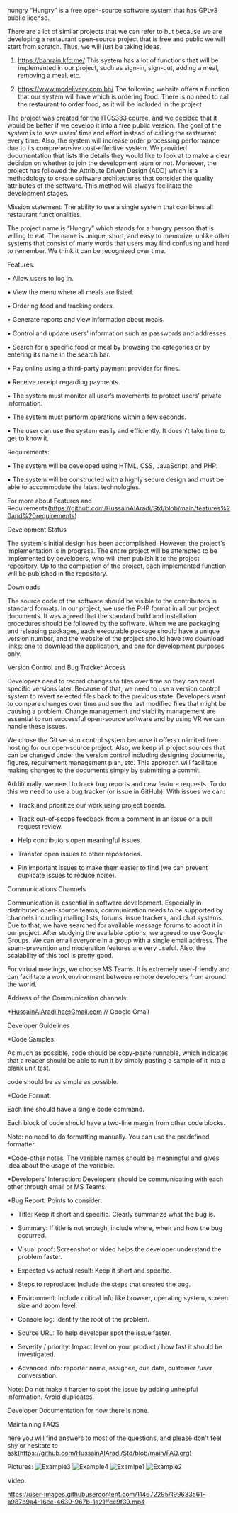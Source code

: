 hungry
“Hungry” is a free open-source software system that has GPLv3 public license.

There are a lot of similar projects that we can refer to but because we are developing a restaurant open-source project that is free and public we will start from scratch. Thus, we will just be taking ideas. 

1.	https://bahrain.kfc.me/
This system has a lot of functions that will be implemented in our project, such as sign-in, sign-out, adding a meal, removing a meal, etc.

2.	https://www.mcdelivery.com.bh/
The following website offers a function that our system will have which is ordering food. There is no need to call the restaurant to order food, as it will be included in the project.

The project was created for the ITCS333 course, and we decided that it would be better if we develop it into a free public version. The goal of the system is to save users’ time and effort instead of calling the restaurant every time. Also, the system will increase order processing performance due to its comprehensive cost-effective system. We provided documentation that lists the details they would like to look at to make a clear decision on whether to join the development team or not. Moreover, the project has followed the Attribute Driven Design (ADD) which is a methodology to create software architectures that consider the quality attributes of the software. This method will always facilitate the development stages.

Mission statement: The ability to use a single system that combines all restaurant functionalities. 


The project name is “Hungry” which stands for a hungry person that is willing to eat. The name is unique, short, and easy to memorize, unlike other systems that consist of many words that users may find confusing and hard to remember. We think it can be recognized over time.

Features:

•	Allow users to log in.

•	View the menu where all meals are listed.

•	Ordering food and tracking orders.

•	Generate reports and view information about meals.

•	Control and update users’ information such as passwords and addresses.

•	Search for a specific food or meal by browsing the categories or by entering its name in the search bar.

•	Pay online using a third-party payment provider for fines.

•	Receive receipt regarding payments.

•	The system must monitor all user’s movements to protect users’ private information.

•	The system must perform operations within a few seconds.

•	The user can use the system easily and efficiently. It doesn’t take time to get to know it.

Requirements:

•	The system will be developed using HTML, CSS, JavaScript, and PHP. 

•	The system will be constructed with a highly secure design and must be able to accommodate the latest technologies.

For more about Features and Requirements(https://github.com/HussainAlAradi/Std/blob/main/features%20and%20requirements)

Development Status 

The system's initial design has been accomplished. However, the project's implementation is in progress. The entire project will be attempted to be implemented by developers, who will then publish it to the project repository. Up to the completion of the project, each implemented function will be published in the repository.
 

Downloads 

The source code of the software should be visible to the contributors in standard formats. In our project, we use the PHP format in all our project documents. It was agreed that the standard build and installation procedures should be followed by the software. When we are packaging and releasing packages, each executable package should have a unique version number, and the website of the project should have two download links: one to download the application, and one for development purposes only.

Version Control and Bug Tracker Access 

Developers need to record changes to files over time so they can recall specific versions later. Because of that, we need to use a version control system to revert selected files back to the previous state. Developers want to compare changes over time and see the last modified files that might be causing a problem.  Change management and stability management are essential to run successful open-source software and by using VR we can handle these issues. 

We chose the Git version control system because it offers unlimited free hosting for our open-source project. Also, we keep all project sources that can be changed under the version control including designing documents, figures, requirement management plan, etc. This approach will facilitate making changes to the documents simply by submitting a commit. 

Additionally, we need to track bug reports and new feature requests. To do this we need to use a bug tracker (or issue in GitHub).   With issues we can: 

  * Track and prioritize our work using project boards. 

  * Track out-of-scope feedback from a comment in an issue or a pull request review. 

  * Help contributors open meaningful issues. 

  * Transfer open issues to other repositories. 

  * Pin important issues to make them easier to find (we can prevent duplicate issues to reduce noise). 



Communications Channels

Communication is essential in software development. Especially in distributed open-source teams, communication needs to be supported by channels including mailing lists, forums, issue trackers, and chat systems. Due to that, we have searched for available message forums to adopt it in our project. After studying the available options, we agreed to use Google Groups. We can email everyone in a group with a single email address. The spam-prevention and moderation features are very useful. Also, the scalability of this tool is pretty good. 

For virtual meetings, we choose MS Teams. It is extremely user-friendly and can facilitate a work environment between remote developers from around the world. 

Address of the Communication channels:

*HussainAlAradi.ha@Gmail.com // Google Gmail


Developer Guidelines

*Code Samples:

As much as possible, code should be copy-paste runnable, which indicates that a reader should be able to run it by simply pasting a sample of it into a blank unit test.

code should be as simple as possible.
 
*Code Format:

Each line should have a single code command.

Each block of code should have a two-line margin from other code blocks.

Note: no need to do formatting manually. You can use the predefined formatter.
 
*Code-other notes:
The variable names should be meaningful and gives idea about the usage of the variable.

 
*Developers’ Interaction:
Developers should be communicating with each other through email or MS Teams.
 
*Bug Report:
Points to consider:

- Title: Keep it short and specific. Clearly summarize what the bug is.

- Summary: If title is not enough, include where, when and how the bug occurred.

- Visual proof: Screenshot or video helps the developer understand the problem faster.

- Expected vs actual result: Keep it short and specific.

- Steps to reproduce: Include the steps that created the bug.

- Environment: Include critical info like browser, operating system, screen size and zoom level.

- Console log: Identify the root of the problem.

- Source URL: To help developer spot the issue faster.

- Severity / priority: Impact level on your product / how fast it should be investigated.

- Advanced info: reporter name, assignee, due date, customer /user conversation.

Note: Do not make it harder to spot the issue by adding unhelpful information. Avoid duplicates.

Developer Documentation
for now there is none.

Maintaining FAQS

here you will find answers to most of the questions, and please don't feel shy or hesitate to ask(https://github.com/HussainAlAradi/Std/blob/main/FAQ.org)

Pictures:
![Example3](https://user-images.githubusercontent.com/114672295/199633542-86a68215-58b8-4865-a296-e0895d293b4e.png)
![Example4](https://user-images.githubusercontent.com/114672295/199633545-bb1eae00-4b22-49cc-85db-d24c0d26ce44.png)
![Examlpe1](https://user-images.githubusercontent.com/114672295/199633546-2670ff96-081d-4c36-ade9-7fddf225e706.png)
![Example2](https://user-images.githubusercontent.com/114672295/199633555-518ff500-8435-4932-9dbc-e60041af4e7a.png)

Video:

https://user-images.githubusercontent.com/114672295/199633561-a987b9a4-16ee-4639-967b-1a21ffec9f39.mp4


